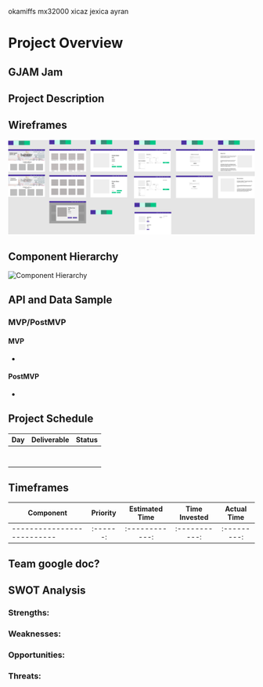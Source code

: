 okamiffs
mx32000
xicaz jexica ayran

# Project Overview

## GJAM Jam

## Project Description

## Wireframes

![Wireframe for Site](gjam-team-library.png)

## Component Hierarchy

![Component Hierarchy]()

## API and Data Sample

### MVP/PostMVP

#### MVP

-

#### PostMVP

-

## Project Schedule

| Day | Deliverable | Status |
| --- | ----------- | ------ |
|     |             |        |
|     |             |        |
|     |             |        |
|     |             |        |
|     |             |
|     |             |        |
|     |             |        |
|     |             |        |

## Timeframes

| Component                  | Priority | Estimated Time | Time Invested | Actual Time |
| -------------------------- | :------: | :------------: | :-----------: | :---------: |
| -------------------------- | :------: | :------------: | :-----------: | :---------: |

## Team google doc?

## SWOT Analysis

### Strengths:

### Weaknesses:

### Opportunities:

### Threats:
